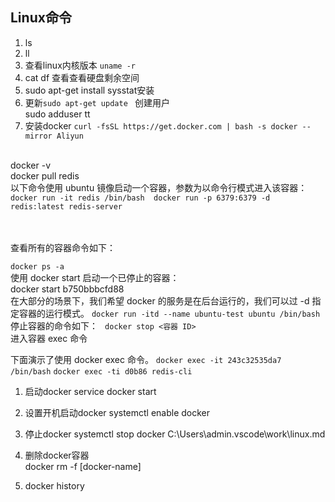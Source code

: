 ## Linux命令
1. ls
2. ll
3. 查看linux内核版本 ` uname -r `
4. cat df 查看查看硬盘剩余空间
5. sudo apt-get install sysstat安装 
6. 更新`sudo apt-get update
`
创建用户  
sudo adduser tt
6. 安装docker
   `curl -fsSL https://get.docker.com | bash -s docker --mirror Aliyun` 
   
<br>docker -v
<br>docker pull redis
<br>以下命令使用 ubuntu 镜像启动一个容器，参数为以命令行模式进入该容器：
`docker run -it redis /bin/bash 
docker run -p 6379:6379 -d redis:latest redis-server`

<br>
<br>查看所有的容器命令如下：
   
   `docker ps -a`
<br>使用 docker start 启动一个已停止的容器：
<br>docker start b750bbbcfd88 
<br>在大部分的场景下，我们希望 docker 的服务是在后台运行的，我们可以过 -d 指定容器的运行模式。
`docker run -itd --name ubuntu-test ubuntu /bin/bash`
<br>停止容器的命令如下：
` docker stop <容器 ID>`
<br>进入容器
exec 命令

  下面演示了使用 docker exec 命令。
  `docker exec -it 243c32535da7 /bin/bash`
  `docker exec -ti d0b86 redis-cli`


1. 启动docker
service docker start
 

2. 设置开机启动docker
systemctl enable docker


3. 停止docker
systemctl stop docker
C:\Users\admin\.vscode\work\linux.md
4. 删除docker容器  
   docker rm -f [docker-name]
5. docker history